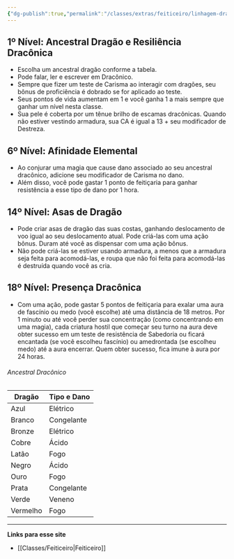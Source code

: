 ```yaml
---
{"dg-publish":true,"permalink":"/classes/extras/feiticeiro/linhagem-draconica/","created":"2024-07-25T19:00:04.000-03:00"}
---
```



## 1º Nível: Ancestral Dragão e Resiliência Dracônica
- Escolha um ancestral dragão conforme a tabela.
- Pode falar, ler e escrever em Dracônico.
- Sempre que fizer um teste de Carisma ao interagir com dragões, seu bônus de proficiência é dobrado se for aplicado ao teste.
- Seus pontos de vida aumentam em 1 e você ganha 1 a mais sempre que ganhar um nível nesta classe.
- Sua pele é coberta por um tênue brilho de escamas dracônicas. Quando não estiver vestindo armadura, sua CA é igual a 13 + seu modificador de Destreza.

## 6º Nível: Afinidade Elemental
- Ao conjurar uma magia que cause dano associado ao seu ancestral dracônico, adicione seu modificador de Carisma no dano.
- Além disso, você pode gastar 1 ponto de feitiçaria para ganhar resistência a esse tipo de dano por 1 hora.

## 14º Nível: Asas de Dragão
- Pode criar asas de dragão das suas costas, ganhando deslocamento de voo igual ao seu deslocamento atual. Pode criá-las com uma ação bônus. Duram até você as dispensar com uma ação bônus.
- Não pode criá-las se estiver usando armadura, a menos que a armadura seja feita para acomodá-las, e roupa que não foi feita para acomodá-las é destruída quando você as cria.

## 18º Nível: Presença Dracônica
- Com uma ação, pode gastar 5 pontos de feitiçaria para exalar uma aura de fascínio ou medo (você escolhe) até uma distância de 18 metros. Por 1 minuto ou até você perder sua concentração (como concentrando em uma magia), cada criatura hostil que começar seu turno na aura deve obter sucesso em um teste de resistência de Sabedoria ou ficará encantada (se você escolheu fascínio) ou amedrontada (se escolheu medo) até a aura encerrar. Quem obter sucesso, fica imune à aura por 24 horas.

###### Ancestral Dracônico
| Dragão | Tipo e Dano |
| - | - |
| Azul | Elétrico |
| Branco | Congelante | 
| Bronze | Elétrico |
| Cobre | Ácido |
| Latão | Fogo |
| Negro | Ácido |
| Ouro | Fogo |
| Prata | Congelante |
| Verde | Veneno |
| Vermelho | Fogo |


___
**Links para esse site**
- [[Classes/Feiticeiro\|Feiticeiro]]